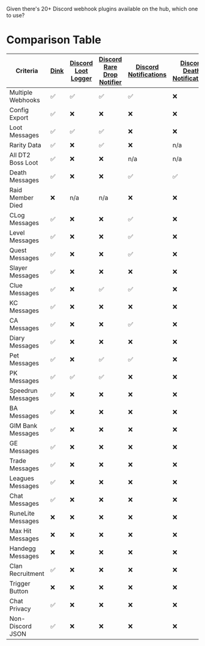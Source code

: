 Given there's 20+ Discord webhook plugins available on the hub, which one to use?

# Comparison Table

| Criteria          | [Dink][1] | [Discord Loot Logger][2] | [Discord Rare Drop Notifier][3] | [Discord Notifications][4] | [Discord Death Notifications][5] | [Discord Collection Logger][6] | [Better Discord Loot Logger][7] | [Discord Level Notifications][8] | [Raid Shamer][9] | [Universal Discord Notifications][10] | [Discord Notifier][11] | [Clan Chat Webhooks][12] | [Discord Group Bank Notifications][13] | [Discord Screenshot][14] | [Discord Notifications/Split Tracker][15] | [GIM Bank Discord][16] | [Discord Chat Logger][17] | [MaxHitAlert][18] | [Handegg Discord Webhook][19] | [Discord Recruitment Notifier][20] |
|-------------------|-----------|--------------------------|---------------------------------|----------------------------|----------------------------------|--------------------------------|---------------------------------|----------------------------------|------------------|---------------------------------------|------------------------|--------------------------|----------------------------------------|--------------------------|-------------------------------------------|------------------------|---------------------------|-------------------|-------------------------------|------------------------------------|
| Multiple Webhooks | ✅         | ✅                        | ✅                               | ✅                          | ❌                                | ✅                              | ✅                               | ❌                                | ❌                | ✅                                     | ❌                      | ❌                        | ❌                                      | ✅                        | ❌                                         | ❌                      | ❌                         | ❌                 | ❌                             | ✅                                  |
| Config Export     | ✅         | ❌                        | ❌                               | ❌                          | ❌                                | ❌                              | ❌                               | ❌                                | ❌                | ❌                                     | ❌                      | ❌                        | ❌                                      | ❌                        | ❌                                         | ❌                      | ❌                         | ❌                 | ❌                             | ❌                                  |
| Loot Messages     | ✅         | ✅                        | ✅                               | ❌                          | ❌                                | ❌                              | ✅                               | ❌                                | ❌                | ✅                                     | ❌                      | ✅*                       | ❌                                      | ❌                        | ✅                                         | ❌                      | ❌                         | ❌                 | ❌                             | ❌                                  |
| Rarity Data       | ✅         | ❌                        | ✅                               | ❌                          | n/a                              | ❌                              | ❌                               | n/a                              | n/a              | ❌                                     | n/a                    | ❌                        | n/a                                    | n/a                      | ✅                                         | n/a                    | n/a                       | n/a               | n/a                           | n/a                                |
| All DT2 Boss Loot | ✅         | ❌                        | ❌                               | n/a                        | n/a                              | n/a                            | ❌                               | n/a                              | n/a              | ❌                                     | n/a                    | n/a                      | n/a                                    | n/a                      | ❌                                         | n/a                    | n/a                       | n/a               | n/a                           | n/a                                |
| Death Messages    | ✅         | ❌                        | ❌                               | ✅                          | ✅                                | ❌                              | ❌                               | ❌                                | ✅                | ✅                                     | ❌                      | ❌                        | ❌                                      | ❌                        | ✅                                         | ❌                      | ❌                         | ❌                 | ❌                             | ❌                                  |
| Raid Member Died  | ❌         | n/a                      | n/a                             | ❌                          | ❌                                | n/a                            | n/a                             | n/a                              | ✅                | ❌                                     | n/a                    | n/a                      | n/a                                    | n/a                      | ❌                                         | n/a                    | n/a                       | n/a               | n/a                           | n/a                                |
| CLog Messages     | ✅         | ❌                        | ❌                               | ✅                          | ❌                                | ✅                              | ✅                               | ❌                                | ❌                | ✅                                     | ❌                      | ✅*                       | ❌                                      | ❌                        | ✅                                         | ❌                      | ❌                         | ❌                 | ❌                             | ❌                                  |
| Level Messages    | ✅         | ❌                        | ❌                               | ✅                          | ❌                                | ❌                              | ❌                               | ✅                                | ❌                | ✅                                     | ❌                      | ✅*                       | ❌                                      | ❌                        | ✅                                         | ❌                      | ❌                         | ❌                 | ❌                             | ❌                                  |
| Quest Messages    | ✅         | ❌                        | ❌                               | ✅                          | ❌                                | ❌                              | ❌                               | ❌                                | ❌                | ✅                                     | ❌                      | ✅*                       | ❌                                      | ❌                        | ✅                                         | ❌                      | ❌                         | ❌                 | ❌                             | ❌                                  |
| Slayer Messages   | ✅         | ❌                        | ❌                               | ❌                          | ❌                                | ❌                              | ❌                               | ❌                                | ❌                | ✅                                     | ❌                      | ❌                        | ❌                                      | ❌                        | ✅*                                        | ❌                      | ❌                         | ❌                 | ❌                             | ❌                                  |
| Clue Messages     | ✅         | ❌                        | ✅                               | ✅                          | ❌                                | ❌                              | ❌                               | ❌                                | ❌                | ✅                                     | ❌                      | ❌                        | ❌                                      | ❌                        | ✅                                         | ❌                      | ❌                         | ❌                 | ❌                             | ❌                                  |
| KC Messages       | ✅         | ❌                        | ❌                               | ❌                          | ❌                                | ❌                              | ❌                               | ❌                                | ❌                | ❌                                     | ❌                      | ❌                        | ❌                                      | ❌                        | ?                                         | ❌                      | ❌                         | ❌                 | ❌                             | ❌                                  |
| CA Messages       | ✅         | ❌                        | ❌                               | ✅                          | ❌                                | ❌                              | ❌                               | ❌                                | ❌                | ❌                                     | ❌                      | ✅*                       | ❌                                      | ❌                        | ❌                                         | ❌                      | ❌                         | ❌                 | ❌                             | ❌                                  |
| Diary Messages    | ✅         | ❌                        | ❌                               | ❌                          | ❌                                | ❌                              | ❌                               | ❌                                | ❌                | ❌                                     | ❌                      | ✅*                       | ❌                                      | ❌                        | ❌                                         | ❌                      | ❌                         | ❌                 | ❌                             | ❌                                  |
| Pet Messages      | ✅         | ❌                        | ✅                               | ✅                          | ❌                                | ✅                              | ✅                               | ❌                                | ❌                | ✅                                     | ❌                      | ✅*                       | ❌                                      | ❌                        | ✅                                         | ❌                      | ❌                         | ❌                 | ❌                             | ❌                                  |
| PK Messages       | ✅         | ✅                        | ✅                               | ❌                          | ❌                                | ❌                              | ❌                               | ❌                                | ❌                | ✅                                     | ❌                      | ❌                        | ❌                                      | ❌                        | ✅                                         | ❌                      | ❌                         | ❌                 | ❌                             | ❌                                  |
| Speedrun Messages | ✅         | ❌                        | ❌                               | ❌                          | ❌                                | ❌                              | ❌                               | ❌                                | ❌                | ❌                                     | ❌                      | ❌                        | ❌                                      | ❌                        | ❌                                         | ❌                      | ❌                         | ❌                 | ❌                             | ❌                                  |
| BA Messages       | ✅         | ❌                        | ❌                               | ❌                          | ❌                                | ❌                              | ❌                               | ❌                                | ❌                | ❌                                     | ❌                      | ❌                        | ❌                                      | ❌                        | ❌                                         | ❌                      | ❌                         | ❌                 | ❌                             | ❌                                  |
| GIM Bank Messages | ✅         | ❌                        | ❌                               | ❌                          | ❌                                | ❌                              | ❌                               | ❌                                | ❌                | ❌                                     | ❌                      | ❌                        | ✅                                      | ❌                        | ❌                                         | ✅                      | ❌                         | ❌                 | ❌                             | ❌                                  |
| GE Messages       | ✅         | ❌                        | ❌                               | ❌                          | ❌                                | ❌                              | ❌                               | ❌                                | ❌                | ❌                                     | ❌                      | ❌                        | ❌                                      | ❌                        | ❌                                         | ❌                      | ❌                         | ❌                 | ❌                             | ❌                                  |
| Trade Messages    | ✅         | ❌                        | ❌                               | ❌                          | ❌                                | ❌                              | ❌                               | ❌                                | ❌                | ❌                                     | ❌                      | ❌                        | ❌                                      | ❌                        | ❌                                         | ❌                      | ❌                         | ❌                 | ❌                             | ❌                                  |
| Leagues Messages  | ✅         | ❌                        | ❌                               | ❌                          | ❌                                | ❌                              | ❌                               | ❌                                | ❌                | ❌                                     | ❌                      | ❌                        | ❌                                      | ❌                        | ❌                                         | ❌                      | ❌                         | ❌                 | ❌                             | ❌                                  |
| Chat Messages     | ✅         | ❌                        | ❌                               | ❌                          | ❌                                | ❌                              | ❌                               | ❌                                | ❌                | ❌                                     | ❌                      | ✅*                       | ❌                                      | ❌                        | ❌                                         | ❌                      | ✅                         | ❌                 | ❌                             | ❌                                  |
| RuneLite Messages | ❌         | ❌                        | ❌                               | ❌                          | ❌                                | ❌                              | ❌                               | ❌                                | ❌                | ❌                                     | ✅                      | ❌                        | ❌                                      | ❌                        | ❌                                         | ❌                      | ❌                         | ❌                 | ❌                             | ❌                                  |
| Max Hit Messages  | ❌         | ❌                        | ❌                               | ❌                          | ❌                                | ❌                              | ❌                               | ❌                                | ❌                | ❌                                     | ❌                      | ❌                        | ❌                                      | ❌                        | ❌                                         | ❌                      | ❌                         | ✅                 | ❌                             | ❌                                  |
| Handegg Messages  | ❌         | ❌                        | ❌                               | ❌                          | ❌                                | ❌                              | ❌                               | ❌                                | ❌                | ❌                                     | ❌                      | ❌                        | ❌                                      | ❌                        | ❌                                         | ❌                      | ❌                         | ❌                 | ✅                             | ❌                                  |
| Clan Recruitment  | ✅         | ❌                        | ❌                               | ❌                          | ❌                                | ❌                              | ❌                               | ❌                                | ❌                | ❌                                     | ❌                      | ❌                        | ❌                                      | ❌                        | ❌                                         | ❌                      | ❌                         | ❌                 | ❌                             | ✅                                  |
| Trigger Button    | ❌         | ❌                        | ❌                               | ❌                          | ❌                                | ❌                              | ❌                               | ❌                                | ❌                | ❌                                     | ❌                      | ❌                        | ❌                                      | ✅                        | ✅*                                        | ❌                      | ❌                         | ❌                 | ❌                             | ❌                                  |
| Chat Privacy      | ✅         | ❌                        | ❌                               | ❌                          | ❌                                | ❌                              | ❌                               | ❌                                | ❌                | ❌                                     | ❌                      | ❌                        | ❌                                      | ✅                        | ❌                                         | ❌                      | ❌                         | ❌                 | ❌                             | ❌                                  |
| Non-Discord JSON  | ✅         | ❌                        | ❌                               | ❌                          | ❌                                | ❌                              | ❌                               | ❌                                | ❌                | ❌                                     | ❌                      | ✅                        | ❌                                      | ❌                        | ❌                                         | ❌                      | ❌                         | ❌                 | ❌                             | ❌                                  |


[1]: https://runelite.net/plugin-hub/show/dink
[2]: https://runelite.net/plugin-hub/show/discord-loot-logger
[3]: https://runelite.net/plugin-hub/show/discord-rare-drop-notificater
[4]: https://runelite.net/plugin-hub/show/discord-notifications
[5]: https://runelite.net/plugin-hub/show/discord-death-notifications
[6]: https://runelite.net/plugin-hub/show/discord-collection-logger
[7]: https://runelite.net/plugin-hub/show/better-discord-loot-logger
[8]: https://runelite.net/plugin-hub/show/discord-level-notifications
[9]: https://runelite.net/plugin-hub/show/raidshamer
[10]: https://runelite.net/plugin-hub/show/universal-discord-notifications
[11]: https://runelite.net/plugin-hub/show/discord-notifier
[12]: https://runelite.net/plugin-hub/show/clan-chat-webhook
[13]: https://runelite.net/plugin-hub/show/discord-group-bank-notifications
[14]: https://runelite.net/plugin-hub/show/discord-screenshot
[15]: https://runelite.net/plugin-hub/show/discordnotificationsaio
[16]: https://runelite.net/plugin-hub/show/gim-bank-discord
[17]: https://runelite.net/plugin-hub/show/discord-chat-logger
[18]: https://runelite.net/plugin-hub/show/maxhitalert
[19]: https://runelite.net/plugin-hub/show/handegg-discord-webhook
[20]: https://runelite.net/plugin-hub/show/discord-recruitment-notifier

